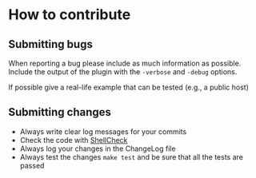 # How to contribute

## Submitting bugs

When reporting a bug please include as much information as possible. Include the output of the plugin with the `-verbose` and `-debug` options.

If possible give a real-life example that can be tested (e.g., a public host)

## Submitting changes

 * Always write clear log messages for your commits
 * Check the code with [ShellCheck](https://www.shellcheck.net)
 * Always log your changes in the ChangeLog file
 * Always test the changes `make test` and be sure that all the tests are passed

